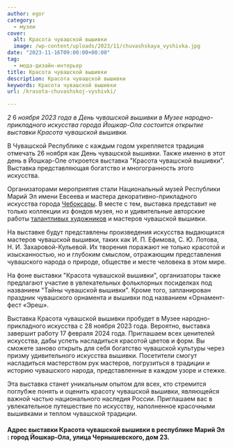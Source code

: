 ```yaml
---
author: egor
category:
  - музеи
cover:
  alt: Красота чувашской вышивки
  image: /wp-content/uploads/2023/11/chuvashskaya_vyshivka.jpg
date: "2023-11-16T09:00:00+00:00"
tag:
  - мода-дизайн-интерьер
title: Красота чувашской вышивки
description: Красота чувашской вышивки
keywords: Красота чувашской вышивки
url: /krasota-chuvashskoj-vyshivki/

---
```

_2_ 6 _ноября 2023 года в День чувашской вышивки в Музее народно-прикладного искусства города Йошкар-Ола состоится открытие выставки Красота чувашской вышивки._

В Чувашской Республике с каждым годом укрепляется традиция отмечать 26 ноября как День чувашской вышивки. Также именно в этот день в Йошкар-Оле откроется выставка "Красота чувашской вышивки". Выставка представляющая богатство и многогранность этого искусства.

Организаторами мероприятия стали Национальный музей Республики Марий Эл имени Евсеева и мастера декоративно-прикладного искусства города [Чебоксары](https://na-svyazi.ru/). В месте с тем, выставка представит не только коллекции из фондов музея, но и удивительные авторские работы [талантливых художников](/cherkashiny_v_bashne/) и мастеров чувашской вышивки.

На выставке будут представлены произведения искусства выдающихся мастеров чувашской вышивки, таких как И. П. Ефимова, С. Ю. Лотова, Н. И. Захаровой-Кульевой. Их творения поражают не только красотой и изысканностью, но и глубоким смыслом, отражающим представления чувашского народа о природе, обществе и месте человека в этом мире.

На фоне выставки "Красота чувашской вышивки", организаторы также предлагают участие в увлекательных фольклорных посиделках под названием "Тайны чувашской вышивки". Кроме того, запланирован праздник чувашского орнамента и вышивки под названием «Орнамент-фест «Эреш».

Выставка Красота чувашской вышивки пробудет в Музее народно-прикладного искусства с 28 ноября 2023 года. Вероятно, выставка завершит работу 17 февраля 2024 года. Приглашаем всех ценителей искусства, дабы успеть насладиться красотой цветов и форм. Вы сможете заново открыть для себя богатство чувашской культуры через призму удивительного искусства вышивки. Посетители смогут насладиться мастерством рук мастеров, погрузиться в традиции и историю чувашского народа, представленные в каждом узоре и стежке.

Эта выставка станет уникальным опытом для всех, кто стремится поглубже понять и оценить красоту чувашской вышивки, являющейся важной частью национального наследия России. Приглашаем вас в увлекательное путешествие по искусству, наполненное красочными вышивками и теплом чувашской традиции.

#### Адрес выставки Красота чувашской вышивки в республике Марий Эл : город Йошкар-Ола, улица Чернышевского, дом 23.
